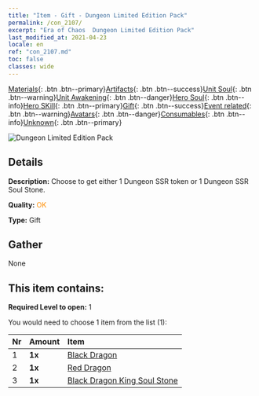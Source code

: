```yaml
---
title: "Item - Gift - Dungeon Limited Edition Pack"
permalink: /con_2107/
excerpt: "Era of Chaos  Dungeon Limited Edition Pack"
last_modified_at: 2021-04-23
locale: en
ref: "con_2107.md"
toc: false
classes: wide
---
```

 [Materials](/Items/){: .btn .btn--primary}[Artifacts](/Items/Artifacts/){: .btn .btn--success}[Unit Soul](/Items/UnitSoul/){: .btn .btn--warning}[Unit Awakening](/Items/UnitAwakening/){: .btn .btn--danger}[Hero Soul](/Items/HeroSoul/){: .btn .btn--info}[Hero SKill](/Items/HeroSkill/){: .btn .btn--primary}[Gift](/Items/Gift/){: .btn .btn--success}[Event related](/Items/Events/){: .btn .btn--warning}[Avatars](/Items/Avatars/){: .btn .btn--danger}[Consumables](/Items/Consumables/){: .btn .btn--info}[Unknown](/Items/Unknown/){: .btn .btn--primary}

 ![Dungeon Limited Edition Pack](/images/t/i_994008.png)

## Details
 **Description:** Choose to get either 1 Dungeon SSR token or 1 Dungeon SSR Soul Stone.

 **Quality:** <span style="color: #FF8C00">OK</span>

 **Type:** Gift

## Gather

  None

## This item contains:

 **Required Level to open:** 1

 You would need to choose 1 item from the list (1):

  | Nr | Amount |     Item    |
  |:---|:-------|:------------|
  | 1 |  **1x** | [Black Dragon](/Items/unt_250/) |  | 
  | 2 |  **1x** | [Red Dragon](/Items/unt_251/) |  | 
  | 3 |  **1x** | [Black Dragon King Soul Stone](/Items/unt_334/) |  | 
